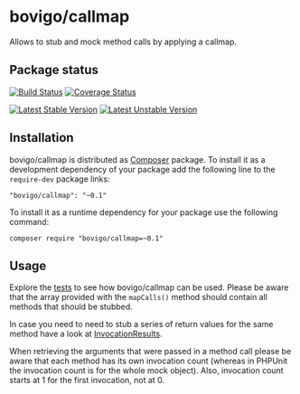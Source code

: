 bovigo/callmap
==============

Allows to stub and mock method calls by applying a callmap.

Package status
--------------

[![Build Status](https://secure.travis-ci.org/mikey179/bovigo-callmap.png)](http://travis-ci.org/mikey179/bovigo-callmap) [![Coverage Status](https://coveralls.io/repos/mikey179/bovigo-callmap/badge.png?branch=master)](https://coveralls.io/r/mikey179/bovigo-callmap?branch=master)

[![Latest Stable Version](https://poser.pugx.org/bovigo/callmap/version.png)](https://packagist.org/packages/bovigo/callmap) [![Latest Unstable Version](https://poser.pugx.org/bovigo/callmap/v/unstable.png)](//packagist.org/packages/bovigo/callmap)


Installation
------------

bovigo/callmap is distributed as [Composer](https://getcomposer.org/) package.
To install it as a development dependency of your package add the following line
to the `require-dev` package links: 

    "bovigo/callmap": "~0.1"

To install it as a runtime dependency for your package use the following command:

    composer require "bovigo/callmap=~0.1"

Usage
-----

Explore the [tests](https://github.com/mikey179/bovigo-callmap/tree/master/src/test/php)
to see how bovigo/callmap can be used. Please be aware that the array provided
with the `mapCalls()` method should contain all methods that should be stubbed.

In case you need to need to stub a series of return values for the same method
have a look at [InvocationResults](https://github.com/mikey179/bovigo-callmap/blob/master/src/test/php/InvocationResultsTest.php).

When retrieving the arguments that were passed in a method call please be aware
that each method has its own invocation count (whereas in PHPUnit the invocation
count is for the whole mock object). Also, invocation count starts at 1 for the
first invocation, not at 0.

